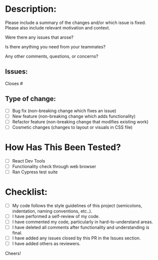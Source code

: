 # Description:
Please include a summary of the changes and/or which issue is fixed. Please also include relevant motivation and context. 

Were there any issues that arose? 

Is there anything you need from your teammates? 

Any other comments, questions, or concerns?

## Issues:
Closes #

## Type of change:
- [ ] Bug fix (non-breaking change which fixes an issue)
- [ ] New feature (non-breaking change which adds functionality)
- [ ] Refactor feature (non-breaking change that modifies existing work)
- [ ] Cosmetic changes (changes to layout or visuals in CSS file)

# How Has This Been Tested?
- [ ] React Dev Tools
- [ ] Functionality check through web browser
- [ ] Ran Cypress test suite

# Checklist:
- [ ] My code follows the style guidelines of this project (semicolons, indentation, naming conventions, etc..).
- [ ] I have performed a self-review of my code.
- [ ] I have commented my code, particularly in hard-to-understand areas.
- [ ] I have deleted all comments after functionality and understanding is final.
- [ ] I have added any issues closed by this PR in the Issues section.
- [ ] I have added others as reviewers.

Cheers!
